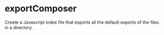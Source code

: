 # exportComposer

Create a Javascript index file that exports all the default exports of the files in a directory.